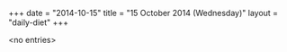 +++
date = "2014-10-15"
title = "15 October 2014 (Wednesday)"
layout = "daily-diet"
+++


\<no entries\>

